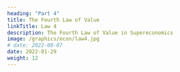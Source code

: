 ```yaml
---
heading: "Part 4"
title: The Fourth Law of Value
linkTitle: Law 4
description: The Fourth Law of Value in Supereconomics
image: /graphics/econ/law4.jpg
# date: 2022-08-07
date: 2022-01-29
weight: 12
---
```

